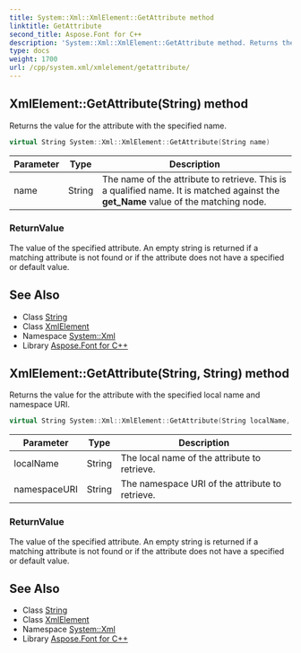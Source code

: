 ```yaml
---
title: System::Xml::XmlElement::GetAttribute method
linktitle: GetAttribute
second_title: Aspose.Font for C++
description: 'System::Xml::XmlElement::GetAttribute method. Returns the value for the attribute with the specified name in C++.'
type: docs
weight: 1700
url: /cpp/system.xml/xmlelement/getattribute/
---
```

## XmlElement::GetAttribute(String) method


Returns the value for the attribute with the specified name.

```cpp
virtual String System::Xml::XmlElement::GetAttribute(String name)
```


| Parameter | Type | Description |
| --- | --- | --- |
| name | String | The name of the attribute to retrieve. This is a qualified name. It is matched against the **get_Name** value of the matching node. |

### ReturnValue

The value of the specified attribute. An empty string is returned if a matching attribute is not found or if the attribute does not have a specified or default value.

## See Also

* Class [String](../../../system/string/)
* Class [XmlElement](../)
* Namespace [System::Xml](../../)
* Library [Aspose.Font for C++](../../../)
## XmlElement::GetAttribute(String, String) method


Returns the value for the attribute with the specified local name and namespace URI.

```cpp
virtual String System::Xml::XmlElement::GetAttribute(String localName, String namespaceURI)
```


| Parameter | Type | Description |
| --- | --- | --- |
| localName | String | The local name of the attribute to retrieve. |
| namespaceURI | String | The namespace URI of the attribute to retrieve. |

### ReturnValue

The value of the specified attribute. An empty string is returned if a matching attribute is not found or if the attribute does not have a specified or default value.

## See Also

* Class [String](../../../system/string/)
* Class [XmlElement](../)
* Namespace [System::Xml](../../)
* Library [Aspose.Font for C++](../../../)
